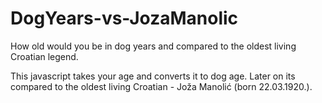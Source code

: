 # DogYears-vs-JozaManolic
How old would you be in dog years and compared to the oldest living Croatian legend.

This javascript takes your age and converts it to dog age. Later on its compared to the oldest living Croatian - Joža Manolić (born 22.03.1920.).
